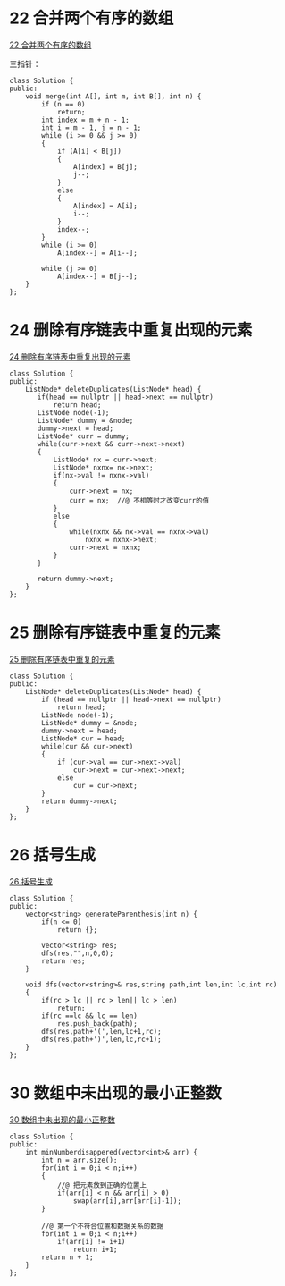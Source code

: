 # 22 合并两个有序的数组

[22 合并两个有序的数组](https://www.nowcoder.com/practice/89865d4375634fc484f3a24b7fe65665?tpId=190&&tqId=35185&rp=1&ru=/ta/job-code-high-rd&qru=/ta/job-code-high-rd/question-ranking)

三指针：

```
class Solution {
public:
    void merge(int A[], int m, int B[], int n) {
        if (n == 0)
            return;
        int index = m + n - 1;
        int i = m - 1, j = n - 1;
        while (i >= 0 && j >= 0)
        {
            if (A[i] < B[j])
            {
                A[index] = B[j];
                j--;
            }
            else
            {
                A[index] = A[i];
                i--;
            }
            index--;
        }
        while (i >= 0)
            A[index--] = A[i--];

        while (j >= 0)
            A[index--] = B[j--];
    }
};
```

# 24 删除有序链表中重复出现的元素

[24 删除有序链表中重复出现的元素](https://www.nowcoder.com/practice/71cef9f8b5564579bf7ed93fbe0b2024?tpId=190&&tqId=35342&rp=1&ru=/ta/job-code-high-rd&qru=/ta/job-code-high-rd/question-ranking)

```
class Solution {
public:
    ListNode* deleteDuplicates(ListNode* head) {
       if(head == nullptr || head->next == nullptr)
		   return head;
	   ListNode node(-1);
	   ListNode* dummy = &node;
	   dummy->next = head;
	   ListNode* curr = dummy;
	   while(curr->next && curr->next->next)
	   {
		   ListNode* nx = curr->next;
		   ListNode* nxnx= nx->next;
		   if(nx->val != nxnx->val)
		   {
			   curr->next = nx;
			   curr = nx;  //@ 不相等时才改变curr的值
		   }
		   else
		   {
			   while(nxnx && nx->val == nxnx->val)
				   nxnx = nxnx->next;
			   curr->next = nxnx;
		   }
	   }
	   
	   return dummy->next;
    }
};
```

# 25 删除有序链表中重复的元素

[25 删除有序链表中重复的元素](https://www.nowcoder.com/practice/c087914fae584da886a0091e877f2c79?tpId=190&&tqId=35186&rp=1&ru=/ta/job-code-high-rd&qru=/ta/job-code-high-rd/question-ranking)

```
class Solution {
public:
    ListNode* deleteDuplicates(ListNode* head) {
        if (head == nullptr || head->next == nullptr) 
			return head;
        ListNode node(-1);
		ListNode* dummy = &node;
		dummy->next = head;
        ListNode* cur = head;
        while(cur && cur->next)
		{
            if (cur->val == cur->next->val)
                cur->next = cur->next->next;
			else
                cur = cur->next;
        }
        return dummy->next;
    }
};
```

# 26 括号生成

[26 括号生成](https://www.nowcoder.com/practice/c9addb265cdf4cdd92c092c655d164ca?tpId=190&&tqId=35960&rp=1&ru=/ta/job-code-high-rd&qru=/ta/job-code-high-rd/question-ranking)

```
class Solution {
public:
    vector<string> generateParenthesis(int n) {
        if(n <= 0)
            return {};
        
        vector<string> res;
        dfs(res,"",n,0,0);
        return res;
    }
    
    void dfs(vector<string>& res,string path,int len,int lc,int rc)
    {
        if(rc > lc || rc > len|| lc > len)
			return;
		if(rc ==lc && lc == len)
			res.push_back(path);
		dfs(res,path+'(',len,lc+1,rc);
		dfs(res,path+')',len,lc,rc+1);
    }
};
```

# 30 数组中未出现的最小正整数

[30 数组中未出现的最小正整数](https://www.nowcoder.com/practice/8cc4f31432724b1f88201f7b721aa391?tpId=190&&tqId=35388&rp=1&ru=/ta/job-code-high-rd&qru=/ta/job-code-high-rd/question-ranking)

```
class Solution {
public:
    int minNumberdisappered(vector<int>& arr) {
        int n = arr.size();
        for(int i = 0;i < n;i++)
        {
            //@ 把元素放到正确的位置上
            if(arr[i] < n && arr[i] > 0)
                swap(arr[i],arr[arr[i]-1]);
        }
        
        //@ 第一个不符合位置和数据关系的数据
        for(int i = 0;i < n;i++)
            if(arr[i] != i+1)
                return i+1;
        return n + 1;
    }
};
```

